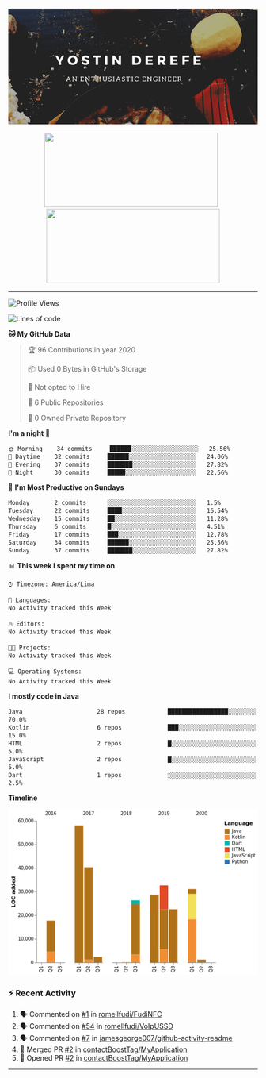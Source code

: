 <!-- https://www.canva.com/folder/all-designs -->
<p align='center'><img src="https://raw.githubusercontent.com/contactBoostTag/contactBoostTag/master/An%20enthusiastic%20engineer.png" alt="banner" /></p>
<p align='center'>
  <a href="#"><img src="https://github-readme-stats.vercel.app/api?username=contactBoostTag&show_icons=true&count_private=true&theme=dark" width="350" height="150"></a>&nbsp;&nbsp;
  <a href="#"><img src="https://github-readme-stats.vercel.app/api/top-langs/?username=contactBoostTag&layout=compact&theme=dark" width="350" height="150"></a>
  
</p>

---
<!--START_SECTION:waka-->
![Profile Views](http://img.shields.io/badge/Profile%20Views-685-blue)

![Lines of code](https://img.shields.io/badge/From%20Hello%20World%20I've%20written-67764%20Lines%20of%20code-blue)

**🐱 My GitHub Data** 

> 🏆 96 Contributions in year 2020
 > 
> 📦 Used 0 Bytes in GitHub's Storage 
 > 
> 🚫 Not opted to Hire
 > 
> 📜 6 Public Repositories 
 > 
> 🔑 0 Owned Private Repository 
 > 
**I'm a night 🦉** 

```text
🌞 Morning    34 commits     ██████░░░░░░░░░░░░░░░░░░░   25.56% 
🌆 Daytime    32 commits     ██████░░░░░░░░░░░░░░░░░░░   24.06% 
🌃 Evening    37 commits     ███████░░░░░░░░░░░░░░░░░░   27.82% 
🌙 Night      30 commits     █████░░░░░░░░░░░░░░░░░░░░   22.56%

```
📅 **I'm Most Productive on Sundays** 

```text
Monday       2 commits      ░░░░░░░░░░░░░░░░░░░░░░░░░   1.5% 
Tuesday      22 commits     ████░░░░░░░░░░░░░░░░░░░░░   16.54% 
Wednesday    15 commits     ██░░░░░░░░░░░░░░░░░░░░░░░   11.28% 
Thursday     6 commits      █░░░░░░░░░░░░░░░░░░░░░░░░   4.51% 
Friday       17 commits     ███░░░░░░░░░░░░░░░░░░░░░░   12.78% 
Saturday     34 commits     ██████░░░░░░░░░░░░░░░░░░░   25.56% 
Sunday       37 commits     ███████░░░░░░░░░░░░░░░░░░   27.82%

```


📊 **This week I spent my time on** 

```text
⌚︎ Timezone: America/Lima

💬 Languages: 
No Activity tracked this Week

🔥 Editors: 
No Activity tracked this Week

🐱‍💻 Projects: 
No Activity tracked this Week

💻 Operating Systems: 
No Activity tracked this Week

```

**I mostly code in Java** 

```text
Java                     28 repos            █████████████████░░░░░░░░   70.0% 
Kotlin                   6 repos             ███░░░░░░░░░░░░░░░░░░░░░░   15.0% 
HTML                     2 repos             █░░░░░░░░░░░░░░░░░░░░░░░░   5.0% 
JavaScript               2 repos             █░░░░░░░░░░░░░░░░░░░░░░░░   5.0% 
Dart                     1 repos             ░░░░░░░░░░░░░░░░░░░░░░░░░   2.5%

```


**Timeline**

![Chart not found](https://github.com/contactBoostTag/contactBoostTag/blob/master/charts/bar_graph.png) 


<!--END_SECTION:waka-->

### :zap: Recent Activity

<!--START_SECTION:activity-->
1. 🗣 Commented on [#1](https://github.com//romellfudi/FudiNFC/issues/1) in [romellfudi/FudiNFC](https://github.com//romellfudi/FudiNFC)
2. 🗣 Commented on [#54](https://github.com//romellfudi/VoIpUSSD/issues/54) in [romellfudi/VoIpUSSD](https://github.com//romellfudi/VoIpUSSD)
3. 🗣 Commented on [#7](https://github.com//jamesgeorge007/github-activity-readme/issues/7) in [jamesgeorge007/github-activity-readme](https://github.com//jamesgeorge007/github-activity-readme)
4. 🎉 Merged PR [#2](https://github.com//contactBoostTag/MyApplication/pull/2) in [contactBoostTag/MyApplication](https://github.com//contactBoostTag/MyApplication)
5. 💪 Opened PR [#2](https://github.com//contactBoostTag/MyApplication/pull/2) in [contactBoostTag/MyApplication](https://github.com//contactBoostTag/MyApplication)
<!--END_SECTION:activity-->
---
